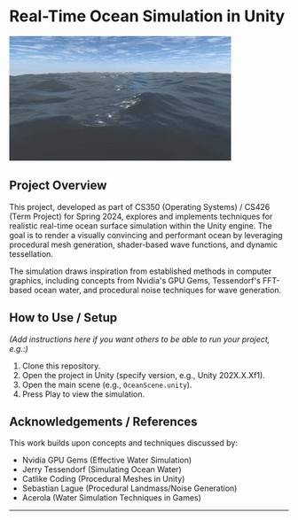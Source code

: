 # Real-Time Ocean Simulation in Unity

![Ocean Simulation Preview](resources/damn.gif)


## Project Overview

This project, developed as part of CS350 (Operating Systems) / CS426 (Term Project) for Spring 2024, explores and implements techniques for realistic real-time ocean surface simulation within the Unity engine. The goal is to render a visually convincing and performant ocean by leveraging procedural mesh generation, shader-based wave functions, and dynamic tessellation.

The simulation draws inspiration from established methods in computer graphics, including concepts from Nvidia's GPU Gems, Tessendorf's FFT-based ocean water, and procedural noise techniques for wave generation.


## How to Use / Setup

*(Add instructions here if you want others to be able to run your project, e.g.:)*
1.  Clone this repository.
2.  Open the project in Unity (specify version, e.g., Unity 202X.X.Xf1).
3.  Open the main scene (e.g., `OceanScene.unity`).
4.  Press Play to view the simulation.


## Acknowledgements / References

This work builds upon concepts and techniques discussed by:
* Nvidia GPU Gems (Effective Water Simulation)
* Jerry Tessendorf (Simulating Ocean Water)
* Catlike Coding (Procedural Meshes in Unity)
* Sebastian Lague (Procedural Landmass/Noise Generation)
* Acerola (Water Simulation Techniques in Games)

---
